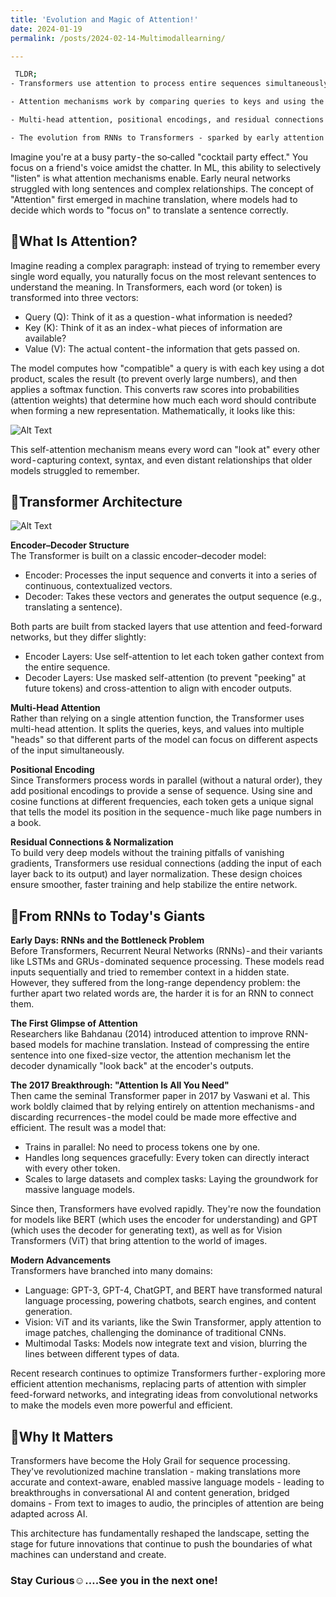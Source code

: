 ```yaml
---
title: 'Evolution and Magic of Attention!'
date: 2024-01-19
permalink: /posts/2024-02-14-Multimodallearning/

---
```


```bash
 TLDR;
- Transformers use attention to process entire sequences simultaneously, bypassing the limitations of sequential RNNs.  

- Attention mechanisms work by comparing queries to keys and using the results to weight the values, allowing models to focus on relevant information. 

- Multi-head attention, positional encodings, and residual connections are key design choices that make Transformers powerful and scalable.  

- The evolution from RNNs to Transformers - sparked by early attention ideas - has paved the way for SOTA models in NLP, computer vision, and beyond.
```

Imagine you're at a busy party - the so‐called "cocktail party effect." You focus on a friend's voice amidst the chatter. In ML, this ability to selectively "listen" is what attention mechanisms enable. Early neural networks struggled with long sentences and complex relationships. The concept of "Attention" first emerged in machine translation, where models had to decide which words to "focus on" to translate a sentence correctly.

## 🔸What Is Attention?
Imagine reading a complex paragraph: instead of trying to remember every single word equally, you naturally focus on the most relevant sentences to understand the meaning. In Transformers, each word (or token) is transformed into three vectors:  
- Query (Q): Think of it as a question - what information is needed?  
- Key (K): Think of it as an index - what pieces of information are available?  
- Value (V): The actual content - the information that gets passed on.

The model computes how "compatible" a query is with each key using a dot product, scales the result (to prevent overly large numbers), and then applies a softmax function. This converts raw scores into probabilities (attention weights) that determine how much each word should contribute when forming a new representation. Mathematically, it looks like this:  

![Alt Text](https://cdn-images-1.medium.com/v2/resize:fit:1200/1*qQpoDhmAn6VccYvPrIdHGA.png)

This self-attention mechanism means every word can "look at" every other word - capturing context, syntax, and even distant relationships that older models struggled to remember.

## 🔸Transformer Architecture

![Alt Text](https://cdn-images-1.medium.com/v2/resize:fit:1200/1*1xbdWuMrJbMn6-iSbd7Rtg.png)

**Encoder–Decoder Structure**  
The Transformer is built on a classic encoder–decoder model:  
- Encoder: Processes the input sequence and converts it into a series of continuous, contextualized vectors.  
- Decoder: Takes these vectors and generates the output sequence (e.g., translating a sentence).  

Both parts are built from stacked layers that use attention and feed-forward networks, but they differ slightly:  
- Encoder Layers: Use self-attention to let each token gather context from the entire sequence.  
- Decoder Layers: Use masked self-attention (to prevent "peeking" at future tokens) and cross-attention to align with encoder outputs.

**Multi-Head Attention**   
Rather than relying on a single attention function, the Transformer uses multi-head attention. It splits the queries, keys, and values into multiple "heads" so that different parts of the model can focus on different aspects of the input simultaneously.   

**Positional Encoding**  
Since Transformers process words in parallel (without a natural order), they add positional encodings to provide a sense of sequence. Using sine and cosine functions at different frequencies, each token gets a unique signal that tells the model its position in the sequence - much like page numbers in a book.

**Residual Connections & Normalization**  
To build very deep models without the training pitfalls of vanishing gradients, Transformers use residual connections (adding the input of each layer back to its output) and layer normalization. These design choices ensure smoother, faster training and help stabilize the entire network.

## 🔸From RNNs to Today's Giants
**Early Days: RNNs and the Bottleneck Problem**  
Before Transformers, Recurrent Neural Networks (RNNs) - and their variants like LSTMs and GRUs - dominated sequence processing. These models read inputs sequentially and tried to remember context in a hidden state. However, they suffered from the long-range dependency problem: the further apart two related words are, the harder it is for an RNN to connect them.

**The First Glimpse of Attention**  
Researchers like Bahdanau (2014) introduced attention to improve RNN-based models for machine translation. Instead of compressing the entire sentence into one fixed-size vector, the attention mechanism let the decoder dynamically "look back" at the encoder's outputs.

**The 2017 Breakthrough: "Attention Is All You Need"**  
Then came the seminal Transformer paper in 2017 by Vaswani et al. This work boldly claimed that by relying entirely on attention mechanisms - and discarding recurrences - the model could be made more effective and efficient. The result was a model that:  
- Trains in parallel: No need to process tokens one by one.  
- Handles long sequences gracefully: Every token can directly interact with every other token.  
- Scales to large datasets and complex tasks: Laying the groundwork for massive language models.

Since then, Transformers have evolved rapidly. They're now the foundation for models like BERT (which uses the encoder for understanding) and GPT (which uses the decoder for generating text), as well as for Vision Transformers (ViT) that bring attention to the world of images.

**Modern Advancements**  
Transformers have branched into many domains:  
- Language: GPT-3, GPT-4, ChatGPT, and BERT have transformed natural language processing, powering chatbots, search engines, and content generation.  
- Vision: ViT and its variants, like the Swin Transformer, apply attention to image patches, challenging the dominance of traditional CNNs.  
- Multimodal Tasks: Models now integrate text and vision, blurring the lines between different types of data.  

Recent research continues to optimize Transformers further - exploring more efficient attention mechanisms, replacing parts of attention with simpler feed-forward networks, and integrating ideas from convolutional networks to make the models even more powerful and efficient.

## 🔸Why It Matters  
Transformers have become the Holy Grail for sequence processing. They've revolutionized machine translation - making translations more accurate and context-aware, enabled massive language models - leading to breakthroughs in conversational AI and content generation, bridged domains - From text to images to audio, the principles of attention are being adapted across AI.

This architecture has fundamentally reshaped the landscape, setting the stage for future innovations that continue to push the boundaries of what machines can understand and create.


### Stay Curious☺️….See you in the next one!
